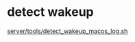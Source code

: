 
# detect wakeup

[server/tools/detect_wakeup_macos_log.sh](server/tools/detect_wakeup_macos_log.sh)